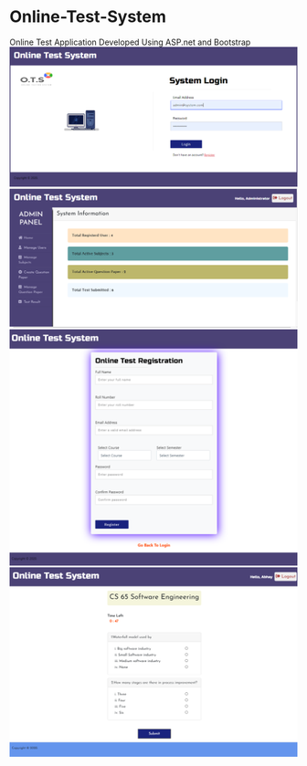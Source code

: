# Online-Test-System
Online Test Application Developed Using ASP.net and Bootstrap
![Website Layout](https://github.com/abhay1011/Online-Test-System/blob/master/Online%20Testing%20System/Asset/img/1.PNG)
![Website Layout](https://github.com/abhay1011/Online-Test-System/blob/master/Online%20Testing%20System/Asset/img/2.PNG)
![Website Layout](https://github.com/abhay1011/Online-Test-System/blob/master/Online%20Testing%20System/Asset/img/3.png)
![Website Layout](https://github.com/abhay1011/Online-Test-System/blob/master/Online%20Testing%20System/Asset/img/4.png)
